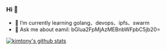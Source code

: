 

### Hi 👋
- 🌱 I’m currently learning golang、devops、ipfs、swarm
- 💬 Ask me about eamil: bGlua2FpMjAzMEBnbWFpbC5jb20=

[![kimtony's github stats](https://github-readme-stats.vercel.app/api?username=kimtony)](https://github.com/anuraghazra/github-readme-stats)




<!--
**kimtony/kimtony** is a ✨ _special_ ✨ repository because its `README.md` (this file) appears on your GitHub profile.

Here are some ideas to get you started:

- 🔭 I’m currently working on ...
- 🌱 I’m currently learning golang、devolps、ipfs、swarm
- 👯 I’m looking to collaborate on ...
- 🤔 I’m looking for help with ...
- 💬 Ask me about ...
- 📫 How to reach me: ...
- 😄 Pronouns: ...
- ⚡ Fun fact: ...
-->
